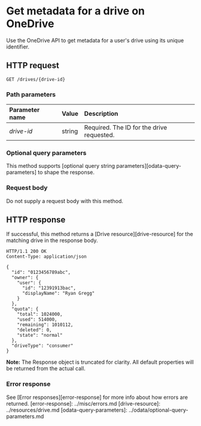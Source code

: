 # Get metadata for a drive on OneDrive

Use the OneDrive API to get metadata for a user's drive using its unique identifier.

## HTTP request

<!-- { "blockType": "request", "name": "get-drive-by-id" } -->
```
GET /drives/{drive-id}
```

### Path parameters
| Parameter name | Value  | Description                               |
|:---------------|:-------|:------------------------------------------|
| _drive-id_     | string | Required. The ID for the drive requested. |

### Optional query parameters

This method supports [optional query string parameters][odata-query-parameters]
to shape the response.

### Request body
Do not supply a request body with this method.

## HTTP response

If successful, this method returns a [Drive resource][drive-resource] for
the matching drive in the response body.

<!-- { "blockType": "response", "@odata.type": "oneDrive.drive" } -->
```http
HTTP/1.1 200 OK
Content-Type: application/json

{
  "id": "0123456789abc",
  "owner": {
    "user": {
      "id": "12391913bac",
      "displayName": "Ryan Gregg"
    }
  },
  "quota": {
    "total": 1024000,
    "used": 514000,
    "remaining": 1010112,
    "deleted": 0,
    "state": "normal"
  },
  "driveType": "consumer"
}

```
**Note:** The Response object is truncated for clarity. All default properties will
be returned from the actual call.

### Error response

See [Error responses][error-response] for more info about
how errors are returned.
[error-response]: ../misc/errors.md
[drive-resource]: ../resources/drive.md
[odata-query-parameters]: ../odata/optional-query-parameters.md

<!-- {
  "type": "#page.annotation",
  "description": "Retrieve metadata for a OneDrive based on a unique ID.",
  "keywords": "drive,onedrive.drive,default drive",
  "section": "documentation",
  "tocPath": "Drives/Get Drive"
} -->
